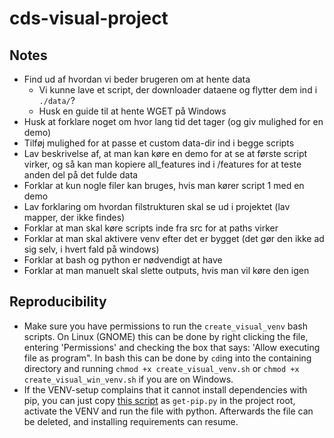# cds-visual-project
## Notes
- Find ud af hvordan vi beder brugeren om at hente data
    - Vi kunne lave et script, der downloader dataene og flytter dem ind i `./data/`?
    - Husk en guide til at hente WGET på Windows
- Husk at forklare noget om hvor lang tid det tager (og giv mulighed for en demo)
- Tilføj mulighed for at passe et custom data-dir ind i begge scripts
- Lav beskrivelse af, at man kan køre en demo for at se at første script virker, og så kan man kopiere all_features ind i /features for at teste anden del på det fulde data
- Forklar at kun nogle filer kan bruges, hvis man kører script 1 med en demo
- Lav forklaring om hvordan filstrukturen skal se ud i projektet (lav mapper, der ikke findes)
- Forklar at man skal køre scripts inde fra src for at paths virker
- Forklar at man skal aktivere venv efter det er bygget (det gør den ikke ad sig selv, i hvert fald på windows)
- Forklar at bash og python er nødvendigt at have
- Forklar at man manuelt skal slette outputs, hvis man vil køre den igen

## Reproducibility
- Make sure you have permissions to run the `create_visual_venv` bash scripts. On Linux (GNOME) this can be done by right clicking the file, entering 'Permissions' and checking the box that says: 'Allow executing file as program". In bash this can be done by `cd`ing into the containing directory and running `chmod +x create_visual_venv.sh` or `chmod +x create_visual_win_venv.sh` if you are on Windows.
- If the VENV-setup complains that it cannot install dependencies with pip, you can just copy [this script](bootstrap.pypa.io/get-pip.py) as `get-pip.py` in the project root, activate the VENV and run the file with python. Afterwards the file can be deleted, and installing requirements can resume.
